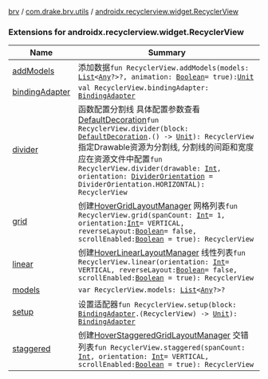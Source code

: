 [brv](../../index.md) / [com.drake.brv.utils](../index.md) / [androidx.recyclerview.widget.RecyclerView](./index.md)

### Extensions for androidx.recyclerview.widget.RecyclerView

| Name | Summary |
|---|---|
| [addModels](add-models.md) | 添加数据`fun RecyclerView.addModels(models: `[`List`](https://kotlinlang.org/api/latest/jvm/stdlib/kotlin.collections/-list/index.html)`<`[`Any`](https://kotlinlang.org/api/latest/jvm/stdlib/kotlin/-any/index.html)`?>?, animation: `[`Boolean`](https://kotlinlang.org/api/latest/jvm/stdlib/kotlin/-boolean/index.html)` = true): `[`Unit`](https://kotlinlang.org/api/latest/jvm/stdlib/kotlin/-unit/index.html) |
| [bindingAdapter](binding-adapter.md) | `val RecyclerView.bindingAdapter: `[`BindingAdapter`](../../com.drake.brv/-binding-adapter/index.md) |
| [divider](divider.md) | 函数配置分割线 具体配置参数查看[DefaultDecoration](../../com.drake.brv/-default-decoration/index.md)`fun RecyclerView.divider(block: `[`DefaultDecoration`](../../com.drake.brv/-default-decoration/index.md)`.() -> `[`Unit`](https://kotlinlang.org/api/latest/jvm/stdlib/kotlin/-unit/index.html)`): RecyclerView`<br>指定Drawable资源为分割线, 分割线的间距和宽度应在资源文件中配置`fun RecyclerView.divider(drawable: `[`Int`](https://kotlinlang.org/api/latest/jvm/stdlib/kotlin/-int/index.html)`, orientation: `[`DividerOrientation`](../../com.drake.brv.annotaion/-divider-orientation/index.md)` = DividerOrientation.HORIZONTAL): RecyclerView` |
| [grid](grid.md) | 创建[HoverGridLayoutManager](../../com.drake.brv.layoutmanager/-hover-grid-layout-manager/index.md) 网格列表`fun RecyclerView.grid(spanCount: `[`Int`](https://kotlinlang.org/api/latest/jvm/stdlib/kotlin/-int/index.html)` = 1, orientation: `[`Int`](https://kotlinlang.org/api/latest/jvm/stdlib/kotlin/-int/index.html)` = VERTICAL, reverseLayout: `[`Boolean`](https://kotlinlang.org/api/latest/jvm/stdlib/kotlin/-boolean/index.html)` = false, scrollEnabled: `[`Boolean`](https://kotlinlang.org/api/latest/jvm/stdlib/kotlin/-boolean/index.html)` = true): RecyclerView` |
| [linear](linear.md) | 创建[HoverLinearLayoutManager](../../com.drake.brv.layoutmanager/-hover-linear-layout-manager/index.md)  线性列表`fun RecyclerView.linear(orientation: `[`Int`](https://kotlinlang.org/api/latest/jvm/stdlib/kotlin/-int/index.html)` = VERTICAL, reverseLayout: `[`Boolean`](https://kotlinlang.org/api/latest/jvm/stdlib/kotlin/-boolean/index.html)` = false, scrollEnabled: `[`Boolean`](https://kotlinlang.org/api/latest/jvm/stdlib/kotlin/-boolean/index.html)` = true): RecyclerView` |
| [models](models.md) | `var RecyclerView.models: `[`List`](https://kotlinlang.org/api/latest/jvm/stdlib/kotlin.collections/-list/index.html)`<`[`Any`](https://kotlinlang.org/api/latest/jvm/stdlib/kotlin/-any/index.html)`?>?` |
| [setup](setup.md) | 设置适配器`fun RecyclerView.setup(block: `[`BindingAdapter`](../../com.drake.brv/-binding-adapter/index.md)`.(RecyclerView) -> `[`Unit`](https://kotlinlang.org/api/latest/jvm/stdlib/kotlin/-unit/index.html)`): `[`BindingAdapter`](../../com.drake.brv/-binding-adapter/index.md) |
| [staggered](staggered.md) | 创建[HoverStaggeredGridLayoutManager](../../com.drake.brv.layoutmanager/-hover-staggered-grid-layout-manager/index.md) 交错列表`fun RecyclerView.staggered(spanCount: `[`Int`](https://kotlinlang.org/api/latest/jvm/stdlib/kotlin/-int/index.html)`, orientation: `[`Int`](https://kotlinlang.org/api/latest/jvm/stdlib/kotlin/-int/index.html)` = VERTICAL, scrollEnabled: `[`Boolean`](https://kotlinlang.org/api/latest/jvm/stdlib/kotlin/-boolean/index.html)` = true): RecyclerView` |
